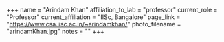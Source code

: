 +++
name = "Arindam Khan"
affiliation_to_lab = "professor"
current_role = "Professor"
current_affiliation = "IISc, Bangalore"
page_link = "https://www.csa.iisc.ac.in/~arindamkhan/"
photo_filename = "arindamKhan.jpg"
notes = ""
+++

